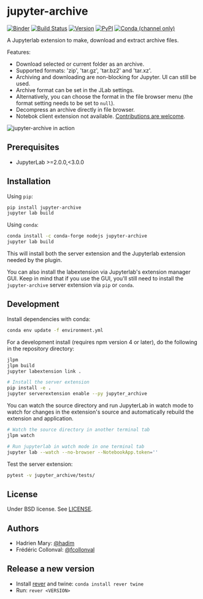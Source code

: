 # jupyter-archive

[![Binder](https://mybinder.org/badge_logo.svg)](https://beta.mybinder.org/v2/gh/hadim/jupyter-archive/master?urlpath=lab)
[![Build Status](https://travis-ci.com/hadim/jupyter-archive.svg?branch=master)](https://travis-ci.com/hadim/jupyter-archive)
[![Version](https://img.shields.io/npm/v/@hadim/jupyter-archive.svg)](https://www.npmjs.com/package/@hadim/jupyter-archive)
[![PyPI](https://img.shields.io/pypi/v/jupyter-archive)](https://pypi.org/project/jupyter-archive/)
[![Conda (channel only)](https://img.shields.io/conda/vn/conda-forge/jupyter-archive)](https://anaconda.org/conda-forge/jupyter-archive)

A Jupyterlab extension to make, download and extract archive files.

Features:

- Download selected or current folder as an archive.
- Supported formats: 'zip', 'tar.gz', 'tar.bz2' and 'tar.xz'.
- Archiving and downloading are non-blocking for Jupyter. UI can still be used.
- Archive format can be set in the JLab settings.
- Alternatively, you can choose the format in the file browser menu (the format setting needs to be set to `null`).
- Decompress an archive directly in file browser.
- Notebok client extension not available. [Contributions are welcome](https://github.com/hadim/jupyter-archive/issues/21).

![jupyter-archive in action](https://raw.githubusercontent.com/hadim/jupyter-archive/master/archive.gif)

## Prerequisites

- JupyterLab >=2.0.0,<3.0.0

## Installation

Using `pip`:

```bash
pip install jupyter-archive
jupyter lab build
```

Using `conda`:

```bash
conda install -c conda-forge nodejs jupyter-archive
jupyter lab build
```

This will install both the server extension and the Jupyterlab extension needed by the plugin.

You can also install the labextension via Jupyterlab's extension manager GUI. Keep in mind that if you use the GUI, you'll still need to install the `jupyter-archive` server extension via `pip` or `conda`.

## Development

Install dependencies with conda:

```bash
conda env update -f environment.yml
```

For a development install (requires npm version 4 or later), do the following in the repository directory:

```bash
jlpm
jlpm build
jupyter labextension link .

# Install the server extension
pip install -e .
jupyter serverextension enable --py jupyter_archive
```

You can watch the source directory and run JupyterLab in watch mode to watch for changes in the extension's source and automatically rebuild the extension and application.

```bash
# Watch the source directory in another terminal tab
jlpm watch

# Run jupyterlab in watch mode in one terminal tab
jupyter lab --watch --no-browser --NotebookApp.token=''
```

Test the server extension:

```bash
pytest -v jupyter_archive/tests/
```

## License

Under BSD license. See [LICENSE](LICENSE).

## Authors

- Hadrien Mary: [@hadim](https://github.com/hadim)
- Frédéric Collonval: [@fcollonval](https://github.com/fcollonval)

## Release a new version

- Install [rever](https://regro.github.io/rever-docs/index.html) and twine: `conda install rever twine`
- Run: `rever <VERSION>`
